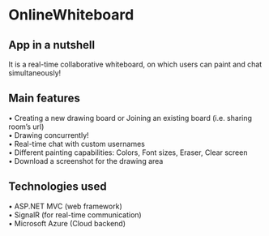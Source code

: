 # OnlineWhiteboard

## App in a nutshell
It is a real-time collaborative whiteboard, on which users can paint and chat simultaneously!

## Main features
  •	Creating a new drawing board or Joining an existing board (i.e. sharing room’s url)  
  •	Drawing concurrently!  
  •	Real-time chat with custom usernames  
  •	Different painting capabilities: Colors, Font sizes, Eraser, Clear screen  
  •	Download a screenshot for the drawing area  

## Technologies used
  •	ASP.NET MVC (web framework)  
  •	SignalR (for real-time communication)  
  •	Microsoft Azure (Cloud backend)  
